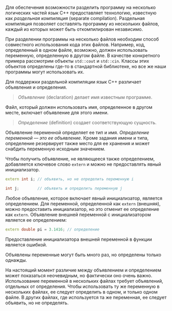 Для обеспечения возможности разделить программу на несколько логических частей язык С++ предоставляет технологию, известную как *раздельная компиляция* (separate compilation). Раздельная компиляция позволяет составлять программу из нескольких файлов, каждый из которых может быть откомпилирован независимо.

При разделении программы на несколько файлов необходим способ совместного использования кода этих файлов. Например, код, определенный в одном файле, возможно, должен использовать переменную, определенную в другом файле. В качестве конкретного примера рассмотрим объекты `std::cout` и `std::cin`. Классы этих объектов определены где-то в стандартной библиотеке, но все же наши программы могут использовать их.

Для поддержки раздельной компиляции язык С++ различает объявления и определения.

>*Объявление* (declaration) делает имя известным программе. 

Файл, который должен использовать имя, определенное в другом месте, включает объявление для этого имени. 

>_Определение_ (definition) создает соответствующую сущность.

Объявление переменной определяет ее тип и имя. *Определение переменной — это ее объявление*. Кроме задания имени и типа, определение резервирует также место для ее хранения и может снабдить переменную исходным значением.

Чтобы получить объявление, не являющееся также определением, добавляется ключевое слово `extern` и можно не предоставлять явный инициализатор.

```cpp
extern int i; // объявить, но не определить переменную i

int j;        // объявить и определить переменную j
```

Любое объявление, которое включает явный инициализатор, является определением. Для переменной, определенной как `extern` (внешняя), можно предоставить инициализатор, но это отменит ее определение как `extern`. Объявление внешней переменной с инициализатором является ее определением:

```cpp
extern double pi = 3.1416; // определение
```

Предоставление инициализатора внешней переменной в функции является ошибкой.

Объявлены переменные могут быть много раз, но определены только однажды.

На настоящий момент различие между объявлением и определением может показаться неочевидным, но фактически оно очень важно. Использование переменной в нескольких файлах требует объявлений, отдельных от определения. Чтобы использовать ту же переменную в нескольких файлах, ее следует определить в одном, и только одном файле. В других файлах, где используется та же переменная, ее следует объявить, но не определять.
